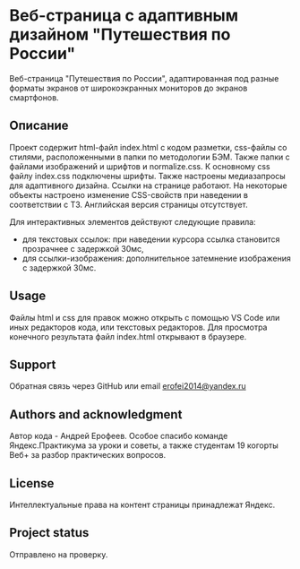 # Веб-страница с адаптивным дизайном "Путешествия по России"

Веб-страница "Путешествия по России", адаптированная под разные форматы экранов от широкоэкранных мониторов до экранов смартфонов.

## Описание

Проект содержит html-файл index.html с кодом разметки, css-файлы со стилями, расположенными в папки по методологии БЭМ. Также папки с файлами изображений и шрифтов и normalize.css.
К основному css файлу index.css подключены шрифты. Также настроены медиазапросы для адаптивного дизайна. Ссылки на странице работают. На некоторые объекты настроено изменение CSS-свойств при наведении в соответствии с ТЗ.
Английская версия страницы отсутствует.

Для интерактивных элементов действуют следующие правила:

- для текстовых ссылок: при наведении курсора ссылка становится прозрачнее с задержкой 30мс,
- для ссылки-изображения: дополнительное затемнение изображения с задержкой 30мс.

## Usage

Файлы html и css для правок можно открыть с помощью VS Code или иных редакторов кода, или текстовых редакторов.
Для просмотра конечного результата файл index.html открывают в браузере.

## Support

Обратная связь через GitHub или email erofei2014@yandex.ru

## Authors and acknowledgment

Автор кода - Андрей Ерофеев.
Особое спасибо команде Яндекс.Практикума за уроки и советы, а также студентам 19 когорты Веб+ за разбор практических вопросов.

## License

Интеллектуальные права на контент страницы принадлежат Яндекс.

## Project status

Отправлено на проверку.
